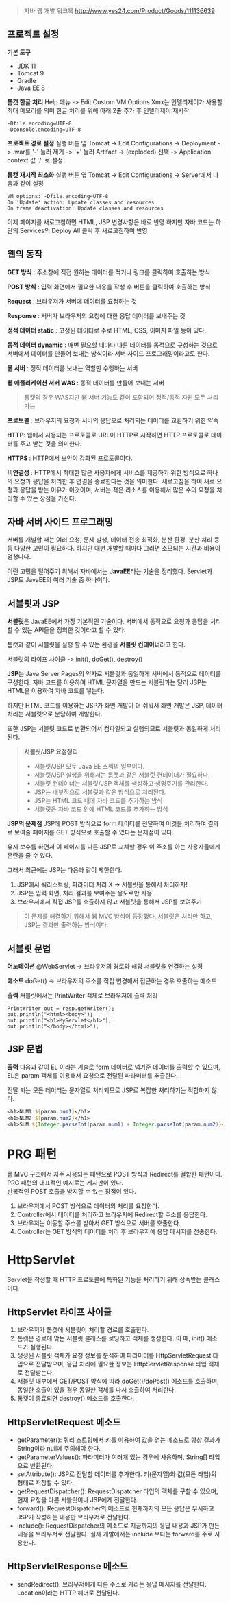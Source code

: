 ﻿
> 자바 웹 개발 워크북
> http://www.yes24.com/Product/Goods/111136639

## 프로젝트 설정

**기본 도구**
- JDK 11
- Tomcat 9
- Gradle
- Java EE 8

**톰캣 한글 처리**
Help 메뉴 -> Edit Custom VM Options
Xmx는 인텔리제이가 사용할 최대 메모리를 의미
한글 처리를 위해 아래 2줄 추가 후 인텔리제이 재시작
```
-Dfile.encoding=UTF-8
-Dconsole.encoding=UTF-8
```

**프로젝트 경로 설정**
실행 버튼 옆 Tomcat
-> Edit Configurations
-> Deployment
-> .war를 '-' 눌러 제거
-> '+' 눌러 Artifact
-> (exploded) 선택
-> Application context 값 '/' 로 설정

**톰캣 재시작 최소화**
실행 버튼 옆 Tomcat
-> Edit Configurations
-> Server에서 다음과 같이 설정
```
VM options: -Dfile.encoding=UTF-8
On 'Update' action: Update classes and resources
On frame deactivation: Update classes and resources
```
이제 페이지를 새로고침하면 HTML, JSP 변경사항은 바로 반영
하지만 자바 코드는 하단의 Services의 Deploy All 클릭 후 새로고침하여 반영

## 웹의 동작
**GET 방식** : 주소창에 직접 원하는 데이터를 적거나 링크를 클릭하여 호출하는 방식

**POST  방식** : 입력 화면에서 필요한 내용을 작성 후 버튼을 클릭하여 호출하는 방식

**Request** : 브라우저가 서버에 데이터를 요청하는 것

**Response** : 서버가 브라우저의 요청에 대한 응답 데이터를 보내주는 것

**정적 데이터 static** : 고정된 데이터로 주로 HTML, CSS, 이미지 파일 등이 있다.

**동적 데이터 dynamic** : 매번 필요할 때마다 다른 데이터를 동적으로 구성하는 것으로 서버에서 데이터를 만들어 보내는 방식이라 서버 사이드 프로그래밍이라고도 한다.

**웹 서버** : 정적 데이터를 보내는 역할만 수행하는 서버

**웹 애플리케이션 서버 WAS** : 동적 데이터를 만들어 보내는 서버

> 톰캣의 경우 WAS지만 웹 서버 기능도 같이 포함되어 정적/동적 자원 모두 처리 가능

**프로토콜** : 브라우저의 요청과 서버의 응답으로 처리되는 데이터를 교환하기 위한 약속

**HTTP**: 웹에서 사용되는 프로토콜로 URL이 HTTP로 시작하면 HTTP 프로토콜로 데이터를 주고 받는 것을 의미한다.

**HTTPS** : HTTP에서 보안이 강화된 프로토콜이다.

**비연결성** : HTTP에서 최대한 많은 사용자에게 서비스를 제공하기 위한 방식으로 하나의 요청과 응답을 처리한 후 연결을 종료한다는 것을 의미한다. 새로고침을 하여 새로 요청과 응답을 받는 이유가 이것이며, 서버는 적은 리소스를 이용해서 많은 수의 요청을 처리할 수 있는 장점을 가진다.

## 자바 서버 사이드 프로그래밍
 서버를 개발할 때는 여러 요청, 문제 발생, 데이터 전송 최적화, 분산 환경, 분산 처리 등등 다양한 고민이 필요하다. 하지만 매번 개발할 때마다 그러면 소모되는 시간과 비용이 엄청나다.

이런 고민을 덜어주기 위해서 자바에서는 **JavaEE**라는 기술을 정리했다.
Servlet과 JSP도 JavaEE의 여러 기술 중 하나이다.

## 서블릿과 JSP
**서블릿**은 JavaEE에서 가장 기본적인 기술이다. 서버에서 동적으로 요청과 응답을 처리할 수 있는 API들을 정의한 것이라고 할 수 있다.

톰캣과 같이 서블릿을 실행 할 수 있는 환경을 **서블릿 컨테이너**라고 한다.

서블릿의 라이프 사이클 -> init(), doGet(), destroy()

**JSP**는 Java Server Pages의 약자로 서블릿과 동일하게 서버에서 동적으로 데이터를 구성한다. 자바 코드를 이용하여 HTML 문자열을 만드는 서블릿과는 달리 JSP는 HTML을 이용하여 자바 코드를 넣는다.

하지만 HTML 코드를 이용하는 JSP가 화면 개발이 더 쉬워서 화면 개발은 JSP, 데이터 처리는 서블릿으로 분담하여 개발한다.

또한 JSP는 서블릿 코드로 변환되어서 컴파일되고 실행되므로 서블릿과 동일하게 처리된다.

> **서블릿/JSP 요점정리**
> - 서블릿/JSP 모두 Java EE 스펙의 일부이다.
> - 서블릿/JSP 실행을 위해서는 톰캣과 같은 서블릿 컨테이너가 필요하다.
> - 서블릿 컨테이너는 서블릿/JSP 객체를 생성하고 생명주기를 관리한다.
> - JSP는 내부적으로 서블릿과 같은 방식으로 처리된다.
> - JSP는 HTML 코드 내에 자바 코드를 추가하는 방식
> - 서블릿은 자바 코드 안에 HTML 코드를 추가하는 방식

**JSP의 문제점**
JSP에 POST 방식으로 form 데이터를 전달하여 이것을 처리하여 결과로 보여줄 페이지를 
GET 방식으로 호출할 수 있다는 문제점이 있다.

유지 보수를 하면서 이 페이지를 다른 JSP로 교체할 경우 이 주소를 아는 사용자들에게 혼란을 줄 수 있다.

그래서 최근에는 JSP는 다음과 같이 제한한다.
1. JSP에서 쿼리스트링, 파라미터 처리 X -> 서블릿을 통해서 처리하자!
2. JSP는 입력 화면, 처리 결과를 보여주는 용도로만 사용
3. 브라우저에서 직접 JSP를 호출하지 않고 서블릿을 통해서 JSP를 보여주기

> 이 문제를 해결하기 위해서 웹 MVC 방식이 등장했다.
> 서블릿은 처리만 하고, JSP는 결과만 출력하는 방식이다.

## 서블릿 문법
**어노테이션**
@WebServlet -> 브라우저의 경로와 해당 서블릿을 연결하는 설정

**메소드**
doGet() -> 브라우저의 주소를 직접 변경해서 접근하는 경우 호출하는 메소드

**출력**
서블릿에서는 PrintWriter 객체로 브라우저에 출력 처리
```
PrintWriter out = resp.getWriter();  
out.println("<html><body>");  
out.println("<h1>MyServlet</h1>");  
out.println("</body></html>");
```

## JSP 문법
**출력**
다음과 같이 EL 이라는 기술로 form 데이터로 넘겨준 데이터를 출력할 수 있으며, EL은 param 객체를 이용해서 요청으로 전달된 파라미터를 추출한다.

전달 되는 모든 데이터는 문자열로 처리되므로 JSP로 복잡한 처리하기는 적합하지 않다.

```jsp
<h1>NUM1 ${param.num1}</h1>  
<h1>NUM2 ${param.num2}</h1>
<h1>SUM ${Integer.parseInt(param.num1) + Integer.parseInt(param.num2)}</h1>
```

# PRG 패턴
웹 MVC 구조에서 자주 사용되는 패턴으로 POST 방식과 Redirect를 결합한 패턴이다.  
PRG 패턴의 대표적인 예시로는 게시판이 있다.  
반복적인 POST 호출을 방지할 수 있는 장점이 있다.

1. 브라우저에서 POST 방식으로 데이터의 처리를 요청한다.
2. Controller에서 데이터를 처리하고 브라우저에 Redirect할 주소를 응답한다.
3. 브라우저는 이동할 주소를 받아서 GET 방식으로 서버를 호출한다.
4. Controller는 GET 방식의 데이터를 처리 후 브라우저에 응답 메시지를 전송한다.

# HttpServlet
Servlet을 작성할 때 HTTP 프로토콜에 특화된 기능을 처리하기 위해 상속받는 클래스이다.  

## HttpServlet 라이프 사이클
1. 브라우저가 톰캣에 서블릿이 처리할 경로를 호출한다.
2. 톰캣은 경로에 맞는 서블릿 클래스를 로딩하고 객체를 생성한다. 이 때, init() 메소드가 실행된다.
3. 생성된 서블릿 객체가 요청 정보를 분석하여 파라미터를 HttpServletRequest 타입으로 전달받으며, 응답 처리에 필요한 정보는 HttpServletResponse 타입 객체로 전달받는다.
4. 서블릿 내부에서 GET/POST 방식에 따라 doGet()/doPost() 메소드를 호출하며, 동일한 호출이 있을 경우 동일한 객체를 다시 호출하여 처리한다.
5. 톰캣이 종료되면 destroy() 메소드를 호출한다.

## HttpServletRequest 메소드
- getParameter(): 쿼리 스트링에서 키를 이용하여 값을 얻는 메소드로 항상 결과가 String이라 null에 주의해야 한다.
- getParameterValues(): 파라미터가 여러개 있는 경우에 사용하며, String[] 타입으로 반환된다.
- setAttribute(): JSP로 전달할 데이터를 추가한다. 키(문자열)와 값(모든 타입)의 형태로 저장할 수 있다.
- getRequestDispatcher(): RequestDispatcher 타입의 객체를 구할 수 있으며, 현재 요청을 다른 서블릿이나 JSP에게 전달한다.
- forward(): RequestDispatcher의 메소드로 현재까지의 모든 응답은 무시하고 JSP가 작성하는 내용만 브라우저로 전달한다.
- include(): RequestDispatcher의 메소드로 지금까지의 응답 내용과 JSP가 만든 내용을 브라우저로 전달한다. 실제 개발에서는 include 보다는 forward를 주로 사용한다.

## HttpServletResponse 메소드
- sendRedirect(): 브라우저에게 다른 주소로 가라는 응답 메시지를 전달한다. Location이라는 HTTP 헤더로 전달된다.
